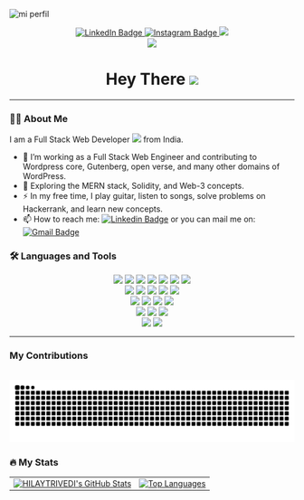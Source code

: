 ![mi perfil](https://res.cloudinary.com/superfolio/image/upload/v1620689979/68747470733a2f2f692e70696e696d672e636f6d2f6f726967696e616c732f63362f33332f63322f63363333633230656465383266306530636564376435373064626533613166332e676966_yjuh2s.gif)


<div align="center">
  <a href="https://www.linkedin.com/in/hilay-trivedi-493b121b1/">
    <img src="https://img.shields.io/badge/LinkedIn-blue?style=for-the-badge&logo=linkedin&logoColor=white" alt="LinkedIn Badge"/>
  </a>
  <a href="https://www.instagram.com/hilaytrivedi24/">
    <img src="https://img.shields.io/badge/Instagram-blueviolet?style=for-the-badge&logo=instagram&logoColor=white" alt="Instagram Badge"/>
  </a>
   <a href="mailto:hilaytrivedi1224@gmail.com">
    <img src="https://img.shields.io/badge/Gmail-333333?style=for-the-badge&logo=gmail&logoColor=red" />
  </a>
</div>

<div align="center">
  <img align="center" src="https://visitor-badge.laobi.icu/badge?page_id=HILAYTRIVEDI.HILAYTRIVEDI"/>
</div>

<h1 align="center">
  Hey There <img src="https://media.giphy.com/media/hvRJCLFzcasrR4ia7z/giphy.gif" width="30px"/>
</h1>

---

### :man_technologist: About Me

I am a Full Stack Web Developer <img src="https://media.giphy.com/media/WUlplcMpOCEmTGBtBW/giphy.gif" width="30"> from India.

- :telescope: I’m working as a Full Stack Web Engineer and contributing to Wordpress core, Gutenberg, open verse, and many other domains of WordPress.
- :seedling: Exploring the MERN stack, Solidity, and Web-3 concepts.
- :zap: In my free time, I play guitar, listen to songs, solve problems on Hackerrank, and learn new concepts.
- :mailbox: How to reach me: [![Linkedin Badge](https://img.shields.io/badge/-HilayTrivedi-blue?style=flat&logo=Linkedin&logoColor=white)](https://www.linkedin.com/in/hilay-trivedi-493b121b1/) or you can mail me on: [![Gmail Badge](https://img.shields.io/badge/-HilayTrivedi-important?style=flat&logo=Gmail&logoColor=white)](mailto:hilaytrivedi1224@gmail.com)

### :hammer_and_wrench: Languages and Tools
<div align="center">
    <img src="https://skillicons.dev/icons?i=html" />
    <img src="https://skillicons.dev/icons?i=css" />
    <img src="https://skillicons.dev/icons?i=javascript" />
    <img src="https://skillicons.dev/icons?i=typescript" />
    <img src="https://skillicons.dev/icons?i=react" />
    <img src="https://skillicons.dev/icons?i=bootstrap" />
    <img src="https://skillicons.dev/icons?i=threejs" />
    <br>
    <img src="https://skillicons.dev/icons?i=mui" />
    <img src="https://skillicons.dev/icons?i=tailwind" />
    <img src="https://skillicons.dev/icons?i=git" />
    <img src="https://skillicons.dev/icons?i=scss" />
    <img src="https://skillicons.dev/icons?i=vscode" />
    <br>
    <img src="https://skillicons.dev/icons?i=github" />
    <img src="https://skillicons.dev/icons?i=figma" />
    <img src="https://skillicons.dev/icons?i=redux" />
    <img src="https://skillicons.dev/icons?i=python" />
    <br>
    <img src="https://skillicons.dev/icons?i=nextjs" />
    <img src="https://skillicons.dev/icons?i=mysql" />
    <img src="https://skillicons.dev/icons?i=wordpress" />
    <br>
    <img src="https://skillicons.dev/icons?i=php" />
    <img src="https://avatars.githubusercontent.com/u/45487711?s=48&v=4"/>
</div>

---

### My Contributions

<div align="center">
  <br>
  <img alt="snake eating my contributions" src="https://raw.githubusercontent.com/HILAYTRIVEDI/HILAYTRIVEDI/output/github-contribution-grid-snake.svg" />
</div>


### :fire: My Stats

<table align="center">
  <tr>
    <td align="center">
           <a href="https://awesome-github-stats.azurewebsites.net/index.html??cardType=level&preferLogin=false">    <img  alt="HILAYTRIVEDI's GitHub Stats" src="https://awesome-github-stats.azurewebsites.net/user-stats/HILAYTRIVEDI?cardType=level&preferLogin=false" />  </a>
    </td>
    <td align="center">
       <a href="https://git.io/streak-stats">
         <img src="https://github-readme-stats.vercel.app/api/top-langs/?username=HILAYTRIVEDI&layout=compact&theme=vision-friendly-dark" alt="Top Languages"/>
       </a>
    </td>
  </tr>
</table>
